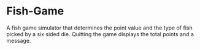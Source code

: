 # Fish-Game

A fish game simulator that determines the point value and the type of fish picked by a six sided die. Quitting the game displays the total points and a message.
